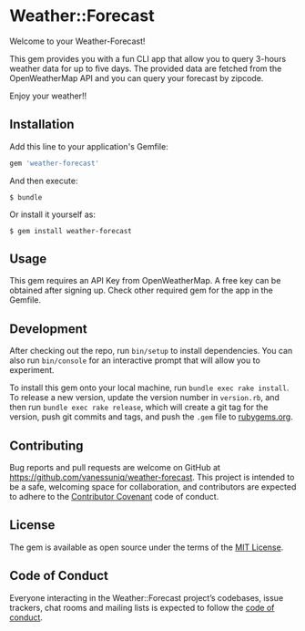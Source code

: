 # Weather::Forecast

Welcome to your Weather-Forecast!

This gem provides you with a fun CLI app that allow you to query 3-hours weather data for up to five days.
The provided data are fetched from the OpenWeatherMap API and you can query your forecast by zipcode.

Enjoy your weather!!


## Installation

Add this line to your application's Gemfile:

```ruby
gem 'weather-forecast'
```

And then execute:

    $ bundle

Or install it yourself as:

    $ gem install weather-forecast

## Usage

This gem  requires an API Key from OpenWeatherMap. A free key can be obtained after signing up.
 Check other required gem for the app in the Gemfile. 

## Development

After checking out the repo, run `bin/setup` to install dependencies. You can also run `bin/console` for an interactive prompt that will allow you to experiment.

To install this gem onto your local machine, run `bundle exec rake install`. To release a new version, update the version number in `version.rb`, and then run `bundle exec rake release`, which will create a git tag for the version, push git commits and tags, and push the `.gem` file to [rubygems.org](https://rubygems.org).

## Contributing

Bug reports and pull requests are welcome on GitHub at https://github.com/vanessuniq/weather-forecast. This project is intended to be a safe, welcoming space for collaboration, and contributors are expected to adhere to the [Contributor Covenant](http://contributor-covenant.org) code of conduct.

## License

The gem is available as open source under the terms of the [MIT License](https://opensource.org/licenses/MIT).

## Code of Conduct

Everyone interacting in the Weather::Forecast project’s codebases, issue trackers, chat rooms and mailing lists is expected to follow the [code of conduct](https://github.com/vanessuniq/weather-forecast/blob/master/CODE_OF_CONDUCT.md).
